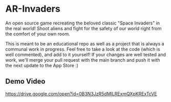 # AR-Invaders
An open source game recreating the beloved classic "Space Invaders" in the real world! Shoot aliens and fight for the safety of our world right from the comfort of your own room.

This is meant to be an educational repo as well as a project that is always a communal work in progress. Feel free to take a look at the code (which is well commented), and add to it yourself! If your changes are well tested and work, we'll merge your pull request with the main branch and push it with the next update to the App Store :) 

## Demo Video

https://drive.google.com/open?id=0B3N3JzR5dMlLRExmQXpKRExTcVE
